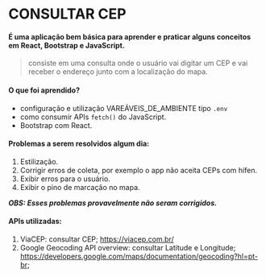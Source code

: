 # CONSULTAR CEP

#### É uma aplicação bem básica para aprender e praticar alguns conceitos em React, Bootstrap e JavaScript.

> consiste em uma consulta onde o usuário vai digitar um CEP e vai receber o endereço junto com a localização do mapa.

#### O que foi aprendido?

* configuração e utilização VAREÁVEIS_DE_AMBIENTE tipo ```.env```
* como consumir APIs ```fetch()``` do JavaScript.
* Bootstrap com React.

#### Problemas a serem resolvidos algum dia:

1. Estilização.
2. Corrigir erros de coleta, por exemplo o app não aceita CEPs com hífen.
3. Exibir erros para o usuário.
4. Exibir o pino de marcação no mapa.

**_OBS: Esses problemas provavelmente não seram corrigidos._**

#### APIs utilizadas:

1. ViaCEP: consultar CEP; <https://viacep.com.br/>
2.  Google Geocoding API overview: consultar Latitude e Longitude; <https://developers.google.com/maps/documentation/geocoding?hl=pt-br>;
